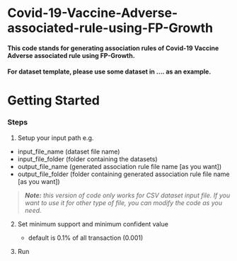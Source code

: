 # Covid-19-Vaccine-Adverse-associated-rule-using-FP-Growth
#### This code stands for generating association rules of Covid-19 Vaccine Adverse associated rule using FP-Growth.
#### For dataset template, please use some dataset in .... as an example.

# Getting Started
### Steps
1. Setup your input path e.g. 
  *   input_file_name   (dataset file name)
  *   input_file_folder   (folder containing the datasets)
  *   output_file_name   (generated association rule file name [as you want])
  *   output_file_folder   (folder containing generated association rule file name [as you want])
> _**Note:** this version of code only works for CSV dataset input file. If you want to use it for other type of file, you can modify the code as you need._

2. Set minimum support and minimum confident value 
   *   default is 0.1% of all transaction (0.001)

3. Run
